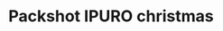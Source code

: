 ---
title: "Packshot IPURO christmas"
slug: "ipuro"
description: "De opdracht was het maken van een 3D
              packshot. Hiermee bedoelen we het product
              dat na de commercial nog eens getoond
              wordt om ze zeggen over welk product
              het juist gaat."
type: "intern"
members:
    - name: "Kevin De Vuyst"
      direction: "Multimediaproductie"
      subdirection: "Produce"
      disk: "3e Schijf"
thumbnail:
    url: "ipuro/thumb_1x1.png"
    alt: ""
    height: 1
    width: 1
    text-color: "ad7b70"
    background-color: "ad7b70"
media:
    - url: "ipuro/1_detail_echteflesjes.png"
      type: "image"
      text: "De eerste stap was het uiterlijk ven het product op te zoeken en te bestuderen, dit doen we aan de hand van
             foto's. Hierna begin je te modellen, zodat de vormen kloppen met het orginele product."
    - url: "ipuro/2_detail_proefopstelling.png"
      type: "image"
      text: "Bij de volgende stap is het de bedoeling dat het object een mooie structuur krijgt, zodat het meer begint te lijken
             op het origineel. Bovenstaande afbeelding toont verschillende opties in een proefopstelling."
    - url: "ipuro/3_detail_opstellingzonderachtergr.png"
      type: "image"
      text: "Hierna heb ik mijn eerste idee van een compositie met 3 flesjes over boord gegood en heb ik mij geconcentreerd
             op 1 flesje. Dit flesje is speciaal voor de kerst periode uitgebracht dus is dit overgoten met de kerstsfeer.
             Vervolgens maakte ik wat extra objecten zoals de kaars en de kerstballen. De laatste stap was het toevoegen van
             een achtergrond om het geheel de juiste sfeer te geven."
    - url: "ipuro/4_detail_finaleopstelling.png"
      type: "image"
      text: "Enkel nog de gepaste animaties en muziek toevoegen zorgt ervoor dat het plaatje compleet wordt."
    - url: "194844362"
      type: "vimeo"
created: 20/01/2017
order: 11
---